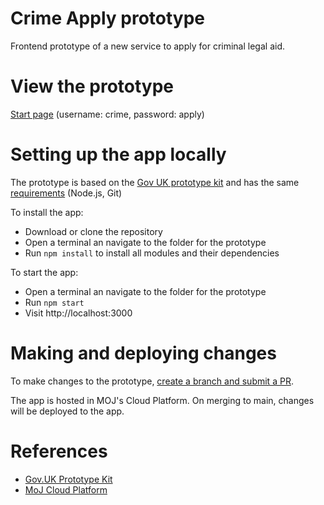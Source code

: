 # Crime Apply prototype

Frontend prototype of a new service to apply for criminal legal aid.

# View the prototype

[Start page](https://laa-crime-apply-prototype.apps.live.cloud-platform.service.justice.gov.uk/declaration_provider) (username: crime, password: apply)

# Setting up the app locally

The prototype is based on the [Gov UK prototype kit](https://govuk-prototype-kit.herokuapp.com/docs) and has the same [requirements](https://govuk-prototype-kit.herokuapp.com/docs/install/requirements.md) (Node.js, Git)

To install the app:
- Download or clone the repository
- Open a terminal an navigate to the folder for the prototype
- Run `npm install` to install all modules and their dependencies

To start the app:
- Open a terminal an navigate to the folder for the prototype
- Run `npm start`
- Visit http://localhost:3000

# Making and deploying changes
To make changes to the prototype, [create a branch and submit a PR](https://docs.github.com/en/get-started/quickstart/github-flow).

The app is hosted in MOJ's Cloud Platform. On merging to main, changes will be deployed to the app.

# References
- [Gov.UK Prototype Kit](https://govuk-prototype-kit.herokuapp.com/docs)
- [MoJ Cloud Platform](https://user-guide.cloud-platform.service.justice.gov.uk/documentation/concepts/about-the-cloud-platform.html)
